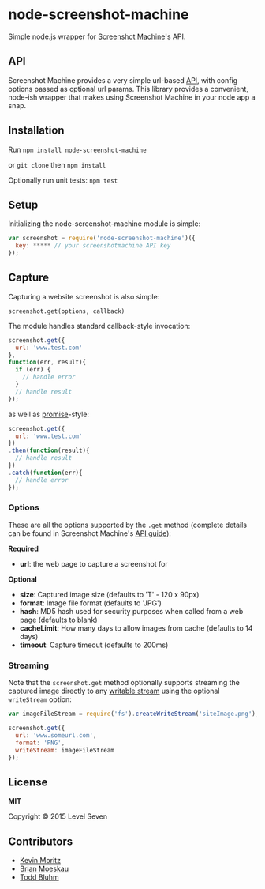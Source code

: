 # node-screenshot-machine

Simple node.js wrapper for [Screenshot Machine](http://www.screenshotmachine.com/)'s API.

## API

Screenshot Machine provides a very simple url-based [API](http://www.screenshotmachine.com/apiguide.php), with config options passed as optional url params. This library provides a convenient, node-ish wrapper that makes using Screenshot Machine in your node app a snap.

## Installation

Run `npm install node-screenshot-machine`

or `git clone` then `npm install`

Optionally run unit tests: `npm test`

## Setup

Initializing the node-screenshot-machine module is simple:

```js
var screenshot = require('node-screenshot-machine')({
  key: ***** // your screenshotmachine API key
});
```

## Capture

Capturing a website screenshot is also simple:

`screenshot.get(options, callback)`

The module handles standard callback-style invocation:

```js
screenshot.get({
  url: 'www.test.com'
},
function(err, result){
  if (err) {
    // handle error
  }
  // handle result
});
```

as well as [promise](https://github.com/petkaantonov/bluebird)-style:

```js
screenshot.get({
  url: 'www.test.com'
})
.then(function(result){
  // handle result
})
.catch(function(err){
  // handle error
});
```

### Options

These are all the options supported by the `.get` method (complete details can be found in Screenshot Machine's [API guide](https://www.screenshotmachine.com/apiguide.php)):

**Required**

- **url**: the web page to capture a screenshot for

**Optional**

- **size**: Captured image size (defaults to 'T' - 120 x 90px)
- **format**: Image file format (defaults to 'JPG')
- **hash**: MD5 hash used for security purposes when called from a web page (defaults to blank)
- **cacheLimit**: How many days to allow images from cache (defaults to 14 days)
- **timeout**: Capture timeout (defaults to 200ms)

### Streaming

Note that the `screenshot.get` method optionally supports streaming the captured image directly to any [writable stream](http://nodejs.org/api/stream.html#stream_class_stream_writable) using the optional `writeStream` option:

```js
var imageFileStream = require('fs').createWriteStream('siteImage.png');

screenshot.get({
  url: 'www.someurl.com',
  format: 'PNG',
  writeStream: imageFileStream
});
```

## License

**MIT**

Copyright &copy; 2015 Level Seven

## Contributors

- [Kevin Moritz](https://github.com/ecorkevin)
- [Brian Moeskau](https://github.com/bmoeskau)
- [Todd Bluhm](https://github.com/toddbluhm)
